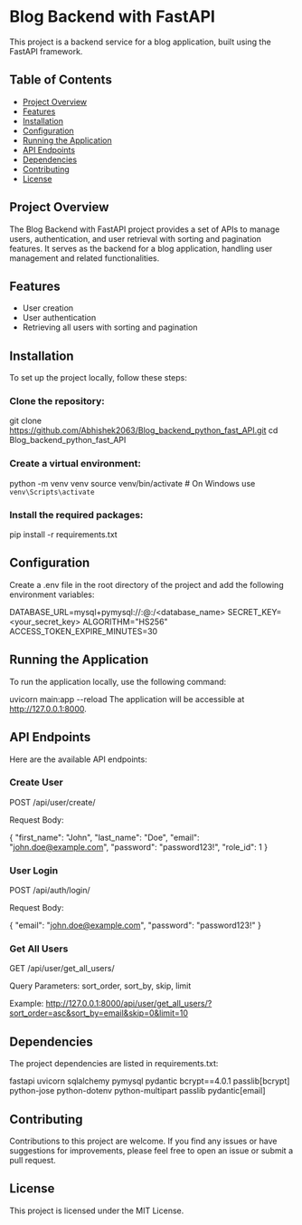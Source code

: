 # Blog Backend with FastAPI

This project is a backend service for a blog application, built using the FastAPI framework.

## Table of Contents

- [Project Overview](#project-overview)
- [Features](#features)
- [Installation](#installation)
- [Configuration](#configuration)
- [Running the Application](#running-the-application)
- [API Endpoints](#api-endpoints)
- [Dependencies](#dependencies)
- [Contributing](#contributing)
- [License](#license)

## Project Overview

The Blog Backend with FastAPI project provides a set of APIs to manage users, authentication, and user retrieval with sorting and pagination features. It serves as the backend for a blog application, handling user management and related functionalities.

## Features

- User creation
- User authentication
- Retrieving all users with sorting and pagination

## Installation

To set up the project locally, follow these steps:

### Clone the repository:

git clone https://github.com/Abhishek2063/Blog_backend_python_fast_API.git
cd Blog_backend_python_fast_API

### Create a virtual environment:
python -m venv venv
source venv/bin/activate  # On Windows use `venv\Scripts\activate`

### Install the required packages:
pip install -r requirements.txt

## Configuration
Create a .env file in the root directory of the project and add the following environment variables:

DATABASE_URL=mysql+pymysql://<username>:<password>@<host>:<port>/<database_name>
SECRET_KEY=<your_secret_key>
ALGORITHM="HS256"
ACCESS_TOKEN_EXPIRE_MINUTES=30

## Running the Application
To run the application locally, use the following command:

uvicorn main:app --reload
The application will be accessible at http://127.0.0.1:8000.

## API Endpoints
Here are the available API endpoints:

### Create User
POST /api/user/create/

Request Body:

{
    "first_name": "John",
    "last_name": "Doe",
    "email": "john.doe@example.com",
    "password": "password123!",
    "role_id": 1
}

### User Login
POST /api/auth/login/

Request Body:

{
    "email": "john.doe@example.com",
    "password": "password123!"
}

### Get All Users
GET /api/user/get_all_users/

Query Parameters: sort_order, sort_by, skip, limit

Example: http://127.0.0.1:8000/api/user/get_all_users/?sort_order=asc&sort_by=email&skip=0&limit=10

## Dependencies
The project dependencies are listed in requirements.txt:

fastapi
uvicorn
sqlalchemy
pymysql
pydantic
bcrypt==4.0.1
passlib[bcrypt]
python-jose
python-dotenv
python-multipart
passlib
pydantic[email]

## Contributing
Contributions to this project are welcome. If you find any issues or have suggestions for improvements, please feel free to open an issue or submit a pull request.

## License
This project is licensed under the MIT License.

